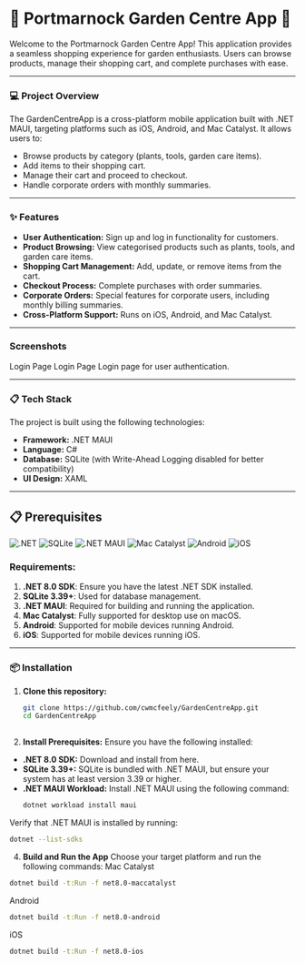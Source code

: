 # **🌳 Portmarnock Garden Centre App 🌳**

Welcome to the Portmarnock Garden Centre App! This application provides a seamless shopping experience for garden enthusiasts. Users can browse products, manage their shopping cart, and complete purchases with ease.

---

### **💻 Project Overview**
The GardenCentreApp is a cross-platform mobile application built with .NET MAUI, targeting platforms such as iOS, Android, and Mac Catalyst. It allows users to:
- Browse products by category (plants, tools, garden care items).
- Add items to their shopping cart.
- Manage their cart and proceed to checkout.
- Handle corporate orders with monthly summaries.

---

### **✨ Features**
- **User Authentication:** Sign up and log in functionality for customers.
- **Product Browsing:** View categorised products such as plants, tools, and garden care items.
- **Shopping Cart Management:** Add, update, or remove items from the cart.
- **Checkout Process:** Complete purchases with order summaries.
- **Corporate Orders:** Special features for corporate users, including monthly billing summaries.
- **Cross-Platform Support:** Runs on iOS, Android, and Mac Catalyst.

---

### **Screenshots**
Login Page
Login Page
Login page for user authentication.

---

### **📋 Tech Stack**
The project is built using the following technologies:
- **Framework:** .NET MAUI
- **Language:** C#
- **Database:** SQLite (with Write-Ahead Logging disabled for better compatibility)
- **UI Design:** XAML

---

## 📋 Prerequisites

![.NET](https://img.shields.io/badge/.NET-8.0-blue?logo=dotnet&logoColor=white)
![SQLite](https://img.shields.io/badge/SQLite-3.39%2B-lightblue?logo=sqlite&logoColor=white)
![.NET MAUI](https://img.shields.io/badge/.NET%20MAUI-Required-purple?logo=microsoft&logoColor=white)
![Mac Catalyst](https://img.shields.io/badge/Mac%20Catalyst-Supported-green?logo=apple&logoColor=white)
![Android](https://img.shields.io/badge/Android-Supported-brightgreen?logo=android&logoColor=white)
![iOS](https://img.shields.io/badge/iOS-Supported-lightgrey?logo=apple&logoColor=white)

### Requirements:
1. **.NET 8.0 SDK**: Ensure you have the latest .NET SDK installed.
2. **SQLite 3.39+**: Used for database management.
3. **.NET MAUI**: Required for building and running the application.
4. **Mac Catalyst**: Fully supported for desktop use on macOS.
5. **Android**: Supported for mobile devices running Android.
6. **iOS**: Supported for mobile devices running iOS.

---

### **📦 Installation**
1. **Clone this repository:**
   ```bash
   git clone https://github.com/cwmcfeely/GardenCentreApp.git
   cd GardenCentreApp
  
2. **Install Prerequisites:**
Ensure you have the following installed:
- **.NET 8.0 SDK:** Download and install from here.
- **SQLite 3.39+:** SQLite is bundled with .NET MAUI, but ensure your system has at least version 3.39 or higher.
- **.NET MAUI Workload:** Install .NET MAUI using the following command:
   ```bash
   dotnet workload install maui
Verify that .NET MAUI is installed by running:
  ```bash
  dotnet --list-sdks
  ```
4. **Build and Run the App**
Choose your target platform and run the following commands:
Mac Catalyst
  ```bash
  dotnet build -t:Run -f net8.0-maccatalyst
  ```
Android
  ```bash
  dotnet build -t:Run -f net8.0-android
  ```
iOS
  ```bash
  dotnet build -t:Run -f net8.0-ios
